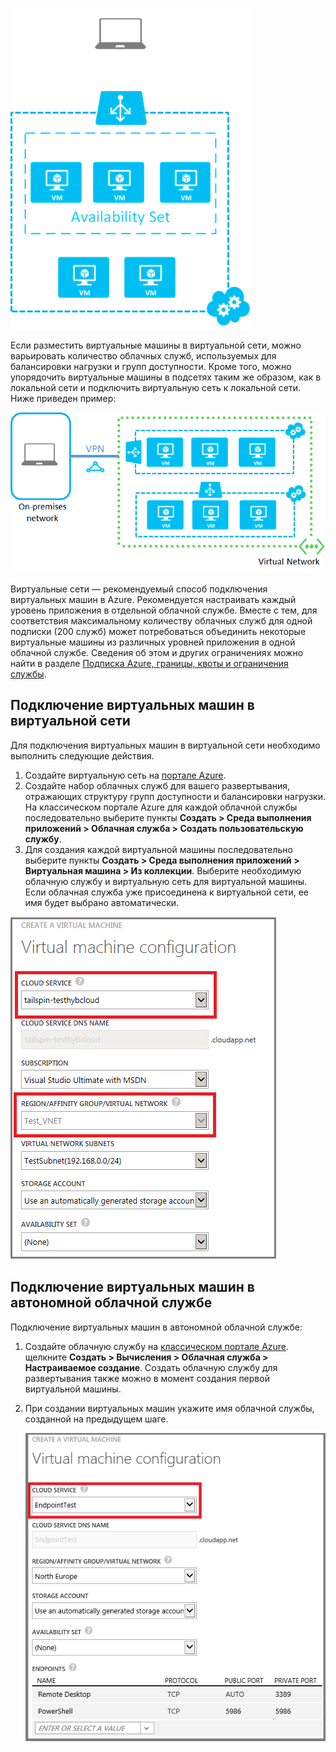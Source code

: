 

![Виртуальные машины в автономной облачной службе](./media/virtual-machines-common-classic-connect-vms/CloudServiceExample.png)

Если разместить виртуальные машины в виртуальной сети, можно варьировать количество облачных служб, используемых для балансировки нагрузки и групп доступности. Кроме того, можно упорядочить виртуальные машины в подсетях таким же образом, как в локальной сети и подключить виртуальную сеть к локальной сети. Ниже приведен пример:

![Виртуальные машины в виртуальной сети](./media/virtual-machines-common-classic-connect-vms/VirtualNetworkExample.png)

Виртуальные сети — рекомендуемый способ подключения виртуальных машин в Azure. Рекомендуется настраивать каждый уровень приложения в отдельной облачной службе. Вместе с тем, для соответствия максимальному количеству облачных служб для одной подписки (200 служб) может потребоваться объединить некоторые виртуальные машины из различных уровней приложения в одной облачной службе. Сведения об этом и других ограничениях можно найти в разделе [Подписка Azure, границы, квоты и ограничения службы](../articles/azure-subscription-service-limits.md).

## Подключение виртуальных машин в виртуальной сети

Для подключения виртуальных машин в виртуальной сети необходимо выполнить следующие действия.

1.	Создайте виртуальную сеть на [портале Azure](../articles/virtual-network/virtual-networks-create-vnet-classic-pportal.md).
2.	Создайте набор облачных служб для вашего развертывания, отражающих структуру групп доступности и балансировки нагрузки. На классическом портале Azure для каждой облачной службы последовательно выберите пункты **Создать > Среда выполнения приложений > Облачная служба > Создать пользовательскую службу**.
3.	Для создания каждой виртуальной машины последовательно выберите пункты **Создать > Среда выполнения приложений > Виртуальная машина > Из коллекции**. Выберите необходимую облачную службу и виртуальную сеть для виртуальной машины. Если облачная служба уже присоединена к виртуальной сети, ее имя будет выбрано автоматически.

![Выбор облачной службы для виртуальной машины](./media/virtual-machines-common-classic-connect-vms/VMConfig1.png)

## Подключение виртуальных машин в автономной облачной службе

Подключение виртуальных машин в автономной облачной службе:

1.	Создайте облачную службу на [классическом портале Azure](http://manage.windowsazure.com). щелкните **Создать > Вычисления > Облачная служба > Настраиваемое создание**. Создать облачную службу для развертывания также можно в момент создания первой виртуальной машины.

2.	При создании виртуальных машин укажите имя облачной службы, созданной на предыдущем шаге.

	![Добавление виртуальной машины в существующую облачную службу](./media/virtual-machines-common-classic-connect-vms/Connect-VM-to-CS.png)

<!---HONumber=AcomDC_0330_2016-->